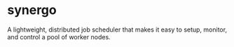 # synergo
A lightweight, distributed job scheduler that makes it easy to setup, monitor, and control a pool of worker nodes.
